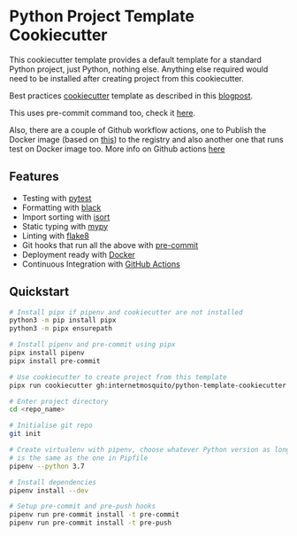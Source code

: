 # Python Project Template Cookiecutter

This cookiecutter template provides a default template for a standard Python project, just Python, nothing else. Anything else required would need to be installed after creating project from this cookiecutter.

Best practices [cookiecutter](https://github.com/audreyr/cookiecutter) template as described in this [blogpost](https://sourcery.ai/blog/python-best-practices/).

This uses pre-commit command too, check it [here](https://pre-commit.com/). 

Also, there are a couple of Github workflow actions, one to Publish the Docker image (based on [this](https://github.com/whoan/docker-build-with-cache-action)) to the registry and also another one that runs test on Docker image too. More info on Github actions [here](https://docs.github.com/en/free-pro-team@latest/actions/learn-github-actions/finding-and-customizing-actions)

## Features
- Testing with [pytest](https://docs.pytest.org/en/latest/)
- Formatting with [black](https://github.com/psf/black)
- Import sorting with [isort](https://github.com/timothycrosley/isort)
- Static typing with [mypy](http://mypy-lang.org/)
- Linting with [flake8](http://flake8.pycqa.org/en/latest/)
- Git hooks that run all the above with [pre-commit](https://pre-commit.com/)
- Deployment ready with [Docker](https://docker.com/)
- Continuous Integration with [GitHub Actions](https://github.com/features/actions)

## Quickstart
```sh
# Install pipx if pipenv and cookiecutter are not installed
python3 -m pip install pipx
python3 -m pipx ensurepath

# Install pipenv and pre-commit using pipx
pipx install pipenv
pipx install pre-commit

# Use cookiecutter to create project from this template
pipx run cookiecutter gh:internetmosquito/python-template-cookiecutter

# Enter project directory
cd <repo_name>

# Initialise git repo
git init

# Create virtualenv with pipenv, choose whatever Python version as long as it matches the one in Pipfile, OR you can skip this altogether if your default version 
# is the same as the one in Pipfile 
pipenv --python 3.7 

# Install dependencies
pipenv install --dev

# Setup pre-commit and pre-push hooks
pipenv run pre-commit install -t pre-commit
pipenv run pre-commit install -t pre-push
```
